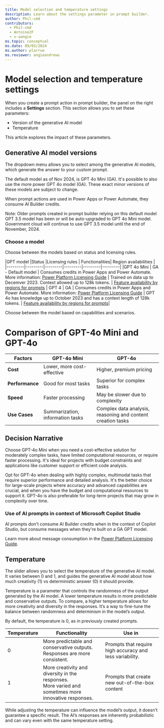 ```yaml
---
title: Model selection and temperature settings
description: Learn about the settings parameter in prompt builder.
author: Phil-cmd
contributors:
  - Phil-cmd
  - Antoine2F
  - v-aangie
ms.topic: conceptual
ms.date: 09/03/2024
ms.author: plarrue
ms.reviewer: angieandrews
---
```


# Model selection and temperature settings

When you create a prompt action in prompt builder, the panel on the right includes a **Settings** section. This section allows you to set these parameters:

- Version of the generative AI model
- Temperature

This article explores the impact of these parameters.

## Generative AI model versions

The dropdown menu allows you to select among the generative AI models, which generate the answer to your custom prompt.

The default model as of Nov 2024, is GPT 4o Mini (GA). It's possible to also use the more power GPT 4o model (GA). These exact minor versions of these models are subject to change.

When prompt actions are used in Power Apps or Power Automate, they consume AI Builder credits.

Note: Older prompts created in prompt builder relying on this default model GPT 3.5 model has been or will be auto-upgraded to GPT 4o Mini model. Government cloud will continue to use GPT 3.5 model until the end of November, 2024.

### Choose a model

Choose between the models based on status and licensing rules.

|GPT model  |Status   |Licensing rules   | Functionalities| Region availabilities |
|---------|---------|---------|---------|---------|---------|
|GPT 4o Mini | GA - Default model	| Consumes credits in Power Apps and Power Automate. More information: [Power Platform Licensing Guide](https://go.microsoft.com/fwlink/?linkid=2085130)  | Trained on data up to Decemver 2023. Context allowed up to 128k tokens. | [Feature availability by regions for prompts](availability-region.md)
| GPT 4 | GA | Consumes credits in Power Apps and Power Automate. More information: [Power Platform Licensing Guide](https://go.microsoft.com/fwlink/?linkid=2085130)  | GPT 4o has knowledge up to October 2023 and has a context length of 128k tokens. | [Feature availability by regions for prompts](availability-region.md)|

Choose between the model based on capabilities and scenarios.
# Comparison of GPT-4o Mini and GPT-4o

| Factors                     | GPT-4o Mini                          | GPT-4o                               |
|---------------------------|--------------------------------------|--------------------------------------|
| **Cost**                  | Lower, more cost-effective           | Higher, premium pricing              |
| **Performance**           | Good for most tasks                  | Superior for complex tasks           |
| **Speed**                 | Faster processing                     | May be slower due to complexity      |
| **Use Cases**             | Summarization, information tasks | Complex data analysis, reasoning and content creation tasks |


## Decision Narrative

Choose GPT-4o Mini when you need a cost-effective solution for moderately complex tasks, have limited computational resources, or require faster processing. It's ideal for projects with budget constraints and applications like customer support or efficient code analysis.

Opt for GPT-4o when dealing with highly complex, multimodal tasks that require superior performance and detailed analysis. It's the better choice for large-scale projects where accuracy and advanced capabilities are crucial, and when you have the budget and computational resources to support it. GPT-4o is also preferable for long-term projects that may grow in complexity over time.

### Use of AI prompts in context of Microsoft Copilot Studio

AI prompts don't consume AI Builder credits when in the context of Copilot Studio, but consume messages when they're built on a GA GPT model.

Learn more about message consumption in the [Power Platform Licensing Guide](https://go.microsoft.com/fwlink/?linkid=2085130).

## Temperature

The slider allows you to select the temperature of the generative AI model. It varies between 0 and 1, and guides the generative AI model about how much creativity (1) vs deterministic answer (0) it should provide.

Temperature is a parameter that controls the randomness of the output generated by the AI model. A lower temperature results in more predictable and conservative outputs. To compare, a higher temperature allows for more creativity and diversity in the responses. It’s a way to fine-tune the balance between randomness and determinism in the model’s output.

By default, the temperature is 0, as in previously created prompts.

|Temperature  |Functionality| Use in|
|---------|---------|---------|
|0| More predictable and conservative outputs.<br>Responses are more consistent.| Prompts that require high accuracy and less variability.|
|1| More creativity and diversity in the responses. <br> More varied and sometimes more innovative responses.| Prompts that create new out-of-the-box content |

While adjusting the temperature can influence the model’s output, it doesn’t guarantee a specific result. The AI’s responses are inherently probabilistic and can vary even with the same temperature setting.

